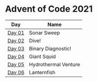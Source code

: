 # Advent of Code 2021

| Day               | Name                 |
|-------------------|----------------------|
| [Day 01](./day01) | Sonar Sweep          |
| [Day 02](./day02) | Dive!                |
| [Day 03](./day03) | Binary Diagnostic!   |
| [Day 04](./day04) | Giant Squid          |
| [Day 05](./day05) | Hydrothermal Venture |
| [Day 06](./day06) | Lanternfish          |